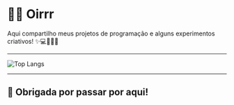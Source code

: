 # 👩‍💻 Oirrr

Aqui compartilho meus projetos de programação e alguns experimentos criativos! ✨💻💁🏻‍♀️  

---

![Top Langs](https://github-readme-stats.vercel.app/api/top-langs/?username=lavicardosoo&layout=compact&theme=radical)

---

## 💋 Obrigada por passar por aqui!  
